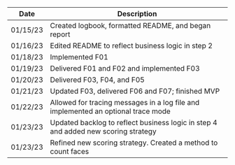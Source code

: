 | Date     | Description                                                                        |
|----------|----------------------------------------------------------------------------------- |
| 01/15/23 | Created logbook, formatted README, and began report                                |
| 01/16/23 | Edited README to reflect business logic in step 2                                  |
| 01/18/23 | Implemented F01                                                                    |
| 01/19/23 | Delivered F01 and F02 and implemented F03                                          |
| 01/20/23 | Delivered F03, F04, and F05                                                        |
| 01/21/23 | Updated F03, delivered F06 and F07; finished MVP                                   |
| 01/22/23 | Allowed for tracing messages in a log file and implemented an optional trace mode  |
| 01/23/23 | Updated backlog to reflect business logic in step 4 and added new scoring strategy |
| 01/23/23 | Refined new scoring strategy. Created a method to count faces                      |